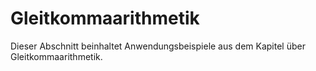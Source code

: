 # Gleitkommaarithmetik

Dieser Abschnitt beinhaltet Anwendungsbeispiele aus dem Kapitel über Gleitkommaarithmetik.